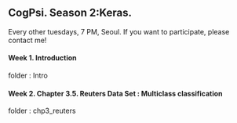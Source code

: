 ## CogPsi. Season 2:Keras.
Every other tuesdays, 7 PM, Seoul. 
If you want to participate, please contact me!

#### Week 1. Introduction 
folder : Intro
  
#### Week 2. Chapter 3.5. Reuters Data Set : Multiclass classification 
folder : chp3_reuters

